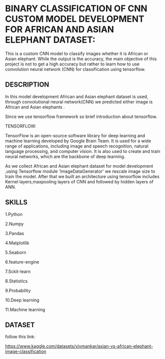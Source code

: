 # BINARY CLASSIFICATION OF CNN CUSTOM MODEL DEVELOPMENT FOR AFRICAN AND ASIAN ELEPHANT DATASET:
This is a custom CNN model to classify images whether it is African or Asian elephant. While the output is the accuracy, the main objective of this project is not to get a high accuracy but rather to learn how to use convolution neural network (CNN) for classification using tensorflow.


## DESCRIPTION

In this model development African and Asian elephant dataset is used, through  convolutional neural network(CNN)
we predicted either image is African and Asian elephants .

Since we use tensorflow framework so brief introduction about tensorflow.

TENSORFLOW:

TensorFlow is an open-source software library for deep learning and machine learning developed by Google Brain Team. It is used for a wide range of applications, including image and speech recognition, natural language processing, and computer vision. It is also used to create and train neural networks, which are the backbone of deep learning.


As we collect African and Asian elephant dataset for model development ,using Tensorflow module 'ImageDataGenerator' we rescale image size to train the model. After that we built an architecture using tensorflow includes Kernel layers,maxpooling layers of CNN and followed by hidden layers of ANN.


 

 





## SKILLS

1.Python

2.Numpy

3.Pandas

4.Matplotlib

5.Seaborn

6.feature-engine

7.Sckit-learn

8.Statistics

9.Probability

10.Deep learning

11.Machine learning
## DATASET

follow this link:

https://www.kaggle.com/datasets/vivmankar/asian-vs-african-elephant-image-classification
